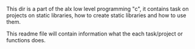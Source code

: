 This dir is a part of the alx low level programming "c", it contains task on projects on static libraries, how to create static libraries and how to use them.

This readme file will contain information what the each task/project or functions does. 
